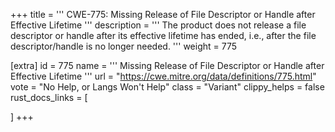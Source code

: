 +++
title = '''
CWE-775: Missing Release of File Descriptor or Handle after Effective Lifetime
'''
description	= '''
The product does not release a file descriptor or handle after its effective lifetime has ended, i.e., after the file descriptor/handle is no longer needed.
'''
weight = 775

[extra]
id = 775
name = '''
Missing Release of File Descriptor or Handle after Effective Lifetime
'''
url = "https://cwe.mitre.org/data/definitions/775.html"
vote = "No Help, or Langs Won't Help"
class = "Variant"
clippy_helps = false
rust_docs_links = [
	
]
+++
